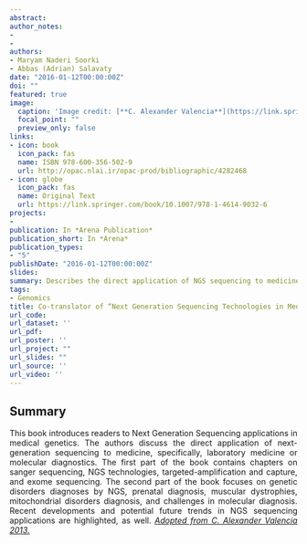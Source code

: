 ```yaml
---
abstract: 
author_notes:
- 
- 
authors:
- Maryam Naderi Soorki
- Abbas (Adrian) Salavaty
date: "2016-01-12T00:00:00Z"
doi: ""
featured: true
image:
  caption: 'Image credit: [**C. Alexander Valencia**](https://link.springer.com/book/10.1007/978-1-4614-9032-6)'
  focal_point: ""
  preview_only: false
links:
- icon: book
  icon_pack: fas
  name: ISBN 978-600-356-502-9
  url: http://opac.nlai.ir/opac-prod/bibliographic/4282468
- icon: globe
  icon_pack: fas
  name: Original Text
  url: https://link.springer.com/book/10.1007/978-1-4614-9032-6
projects:
- 
publication: In *Arena Publication*
publication_short: In *Arena*
publication_types:
- "5"
publishDate: "2016-01-12T00:00:00Z"
slides: 
summary: Describes the direct application of NGS sequencing to medicine, focuses on application in molecular diagnostics, and introduces readers to the wealth of next-generation technologies.
tags:
- Genomics
title: Co-translator of “Next Generation Sequencing Technologies in Medical Genetics”
url_code: 
url_dataset: ''
url_pdf: 
url_poster: ''
url_project: ""
url_slides: ""
url_source: ''
url_video: ''
---
```


## **Summary**  
<div style="text-align: justify">
This book introduces readers to Next Generation Sequencing applications in medical genetics. The authors discuss the direct application of next-generation sequencing to medicine, specifically, laboratory medicine or molecular diagnostics. The first part of the book contains chapters on sanger sequencing, NGS technologies, targeted-amplification and capture, and exome sequencing. The second part of the book focuses on genetic disorders diagnoses by NGS, prenatal diagnosis, muscular dystrophies, mitochondrial disorders diagnosis, and challenges in molecular diagnosis. Recent developments and potential future trends in NGS sequencing applications are highlighted, as well. <a href="https://link.springer.com/book/10.1007/978-1-4614-9032-6"><i>Adopted from C. Alexander Valencia 2013.</i></a>  
</div>
